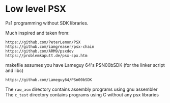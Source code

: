 # Low level PSX

Ps1 programming without SDK libraries.

Much inspired and taken from:

    https://github.com/PeterLemon/PSX
    https://github.com/iamgreaser/psx-chain
    https://github.com/ARM9/psxdev
    https://problemkaputt.de/psx-spx.htm

makefile assumes you have Lameguy 64's PSN00bSDK
(for the linker script and libc)

    https://github.com/Lameguy64/PSn00bSDK

The `raw_asm` directory contains assembly programs using gnu assembler
The `c_test` directory contains programs using C without any psx libraries

